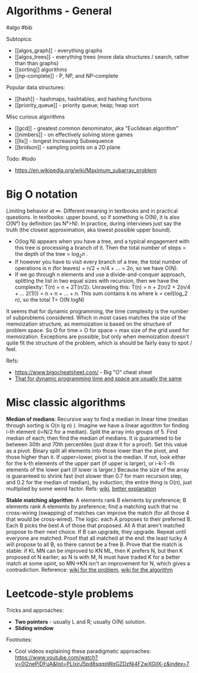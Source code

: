 # Algorithms - General
#algo #bib

Subtopics:
* [[algos_graph]] - everything graphs
* [[algos_trees]] - everything trees (more data structures / search, rather than than graphs)
* [[sorting]] algorithms
* [[np-complete]] - P, NP, and NP-complete

Popular data structures:
* [[hash]] - hashmaps, hashtables, and hashing functions
* [[priority_queue]] - priority queue; heap; heap sort

Misc curious algorithms
* [[gcd]] - greatest common denominator, aka "Euclidean algorithm"
* [[nimbers]] - on effectively solving stone games
* [[lis]] - longest Increasing Subsequence
* [[bridson]] - sampling points on a 2D plane

Todo: #todo
* https://en.wikipedia.org/wiki/Maximum_subarray_problem

# Big O notation
Limiting behavior at ∞. Different meaning in textbooks and in practical questions. In textbooks: upper bound, so if something is O(N), it is also O(N²) by definition (as N²>N). In practice, during interviews just say the truth (the closest approximation, aka lowest possible upper bound). 

* O(log N) appears when you have a tree, and a typical engagement with this tree is processing a branch of it. Then the total number of steps = the depth of the tree = $\log_2 n$ . 
* If however you have to visit every branch of a tree, the total number of operations is n (for leaves) + n/2 + n/4 + ... = 2n, so we have O(N).
* If we go through n elements and use a divide-and-conquer approach, splitting the list in two equal sizes with recursion, then we have the complexity: T(n) = n + 2T(n/2). Unraveling this: T(n) = n + 2(n/2 + 2(n/4 + ... 2(1))) = n + n +  ... + n. This sum contains k ns where k = ceil(log_2 n), so the total T= O(N logN)

It seems that for dynamic programming, the time complexity is the number of subproblems considered. Which in most cases matches the size of the memoization structure, as memoization is based on the structure of problem space. So O for time = O for space = max size of the grid used for memoization. Exceptions are possible, but only when memoization doesn't quite fit the structure of the problem, which is should be fairly easy to spot / feel.

Refs:
* https://www.bigocheatsheet.com/ - Big "O" cheat sheet
* [That for dynamic programming time and space are usually the same](http://www.fairlynerdy.com/dynamic-programming-time-complexity/)

# Misc classic algorithms

**Median of medians**: Recursive way to find a median in linear time (median through sorting is O(n lg n) ). Imagine we have a linear agorithm for finding i-th element (i=N/2 for a median). Split the array into groups of 5. Find median of each; then find the median of medians. It is guaranteed to be between 30th and 70th percentiles (just draw it for a proof). Set this value as a pivot. Binary split all elements into those lower than the pivot, and those higher than it. If upper=lower, pivot is the median. If not, look either for the k-th elements of the upper part (if upper is larger), or i-k-1 -th elements of the lower part (if lower is larger.)  Because the size of the array is guaranteed to shrink fast (not slower than 0.7 for main recursion step, and 0.2 for the median of median), by induction, the entire thing is O(n), just multiplied by some weird factor. Refs: [wiki](https://en.wikipedia.org/wiki/Median_of_medians), [better explanation](https://www.austinrochford.com/posts/2013-10-28-median-of-medians.html)

**Stable matching algorithm**: A elements rank B elements by preference; B elements rank A elements by preference; find a matching such that no cross-wiring (swapping) of matches can improve the match (for all those 4 that would be cross-wired). The logic: each A proposes to their preferred B. Each B picks the best A of those that proposed. All A that aren't matched propose to their next choice. If B can upgrade, they upgrade. Repeat until everyone are matched. Proof that all matched at the end: the least lucky A will propose to all B, so there cannot be a free B. Prove that the match is stable: if KL MN can be improved to KN ML, then K prefers N, but then K proposed ot N earlier; as N is with M, N must have traded K for a better match at some opint, so MN→KN isn't an improvement for N, which gives a contradiction. Reference: [wiki for the problem](https://en.wikipedia.org/wiki/Stable_marriage_problem), [wiki for the algorithm](https://en.wikipedia.org/wiki/Gale%E2%80%93Shapley_algorithm)

# Leetcode-style problems

Tricks and approaches:
* **Two pointers** - usually L and R; usually O(N) solution.
* **Sliding window**

Footnotes:
* Cool videos explaining these paradigmatic approaches: https://www.youtube.com/watch?v=0l2nePjDFuA&list=PLlxjrJ5pd8sqqpWqGZDzNi4F2wXGllX-z&index=7
